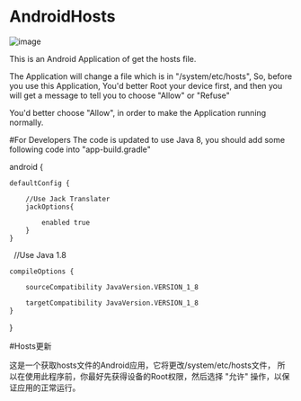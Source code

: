 # AndroidHosts

![image](https://github.com/Joshua-Zheng/HostsUpdate/raw/master/Screenshot.png)

This is an Android Application of get the hosts file.

The Application will change a file which is in "/system/etc/hosts",
So, before you use this Application, You'd better Root your device first,
and then you will get a message to tell you to choose "Allow" or "Refuse"

You'd better choose "Allow", in order to make the Application running normally.

#For Developers
The code is updated to use Java 8, you should add some following code into "app-build.gradle"  

android {  

    defaultConfig {  
    
        //Use Jack Translater  
        jackOptions{  
        
            enabled true  
        }  
    }  
      
    //Use Java 1.8  
    
    compileOptions {  
    
        sourceCompatibility JavaVersion.VERSION_1_8  
        
        targetCompatibility JavaVersion.VERSION_1_8  
    }  
    
}

#Hosts更新

这是一个获取hosts文件的Android应用，它将更改/system/etc/hosts文件，
所以在使用此程序前，你最好先获得设备的Root权限，然后选择 "允许" 操作，以保证应用的正常运行。
